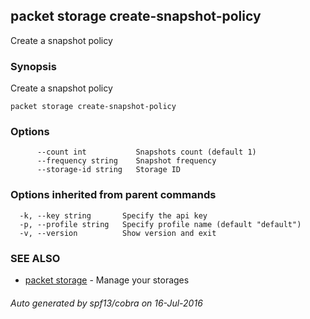 ## packet storage create-snapshot-policy

Create a snapshot policy

### Synopsis


Create a snapshot policy

```
packet storage create-snapshot-policy
```

### Options

```
      --count int           Snapshots count (default 1)
      --frequency string    Snapshot frequency
      --storage-id string   Storage ID
```

### Options inherited from parent commands

```
  -k, --key string       Specify the api key
  -p, --profile string   Specify profile name (default "default")
  -v, --version          Show version and exit
```

### SEE ALSO
* [packet storage](packet_storage.md)	 - Manage your storages

###### Auto generated by spf13/cobra on 16-Jul-2016
